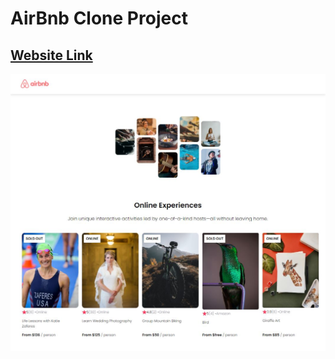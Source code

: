 # AirBnb Clone Project

## [Website Link](https://busraileri-air-bnb-clone.netlify.app)

<img src="./public/images/clone-img.JPG" alt="WebPage">




